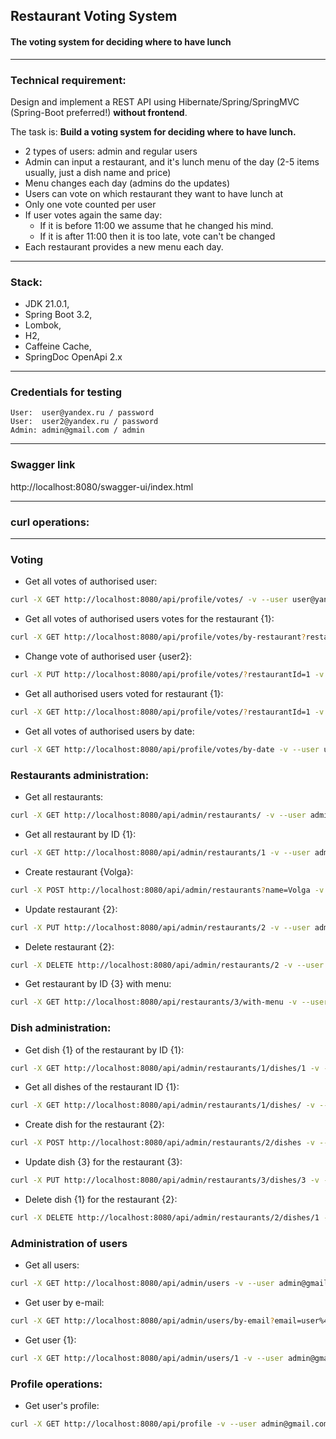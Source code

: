 ## Restaurant Voting System 
#### The voting system for deciding where to have lunch

---------------------

### Technical requirement:

Design and implement a REST API using Hibernate/Spring/SpringMVC (Spring-Boot preferred!) __without frontend__.

The task is: __Build a voting system for deciding where to have lunch.__

- 2 types of users: admin and regular users
- Admin can input a restaurant, and it's lunch menu of the day (2-5 items usually, just a dish name and price)
- Menu changes each day (admins do the updates)
- Users can vote on which restaurant they want to have lunch at
- Only one vote counted per user
- If user votes again the same day:
  - If it is before 11:00 we assume that he changed his mind.
  - If it is after 11:00 then it is too late, vote can't be changed
- Each restaurant provides a new menu each day.
-----------------------------------------------------
### Stack: 
- JDK 21.0.1, 
- Spring Boot 3.2, 
- Lombok, 
- H2, 
- Caffeine Cache, 
- SpringDoc OpenApi 2.x
-----------------------------------------------------
### Credentials for testing
```
User:  user@yandex.ru / password
User:  user2@yandex.ru / password
Admin: admin@gmail.com / admin
```
-----------------------------------------------------

### Swagger link

http://localhost:8080/swagger-ui/index.html

------------------------------------------------------

### curl operations:

------------------------------------------------------

### Voting

- Get all votes of authorised user:
```bash
curl -X GET http://localhost:8080/api/profile/votes/ -v --user user@yandex.ru:password
```

- Get all votes of authorised users votes for the restaurant {1}:
```bash
curl -X GET http://localhost:8080/api/profile/votes/by-restaurant?restaurantId=1 -v --user user@yandex.ru:password
```

- Change vote of authorised user {user2}:
```bash
curl -X PUT http://localhost:8080/api/profile/votes/?restaurantId=1 -v --user user2@yandex.ru:password
```

- Get all authorised users voted for restaurant {1}:
```bash
curl -X GET http://localhost:8080/api/profile/votes/?restaurantId=1 -v --user user@yandex.ru:password
```

- Get all votes of authorised users by date:
```bash
curl -X GET http://localhost:8080/api/profile/votes/by-date -v --user user@yandex.ru:password
```

### Restaurants administration:

- Get all restaurants:
```bash
curl -X GET http://localhost:8080/api/admin/restaurants/ -v --user admin@gmail.com:admin
```

- Get all restaurant by ID {1}:
```bash
curl -X GET http://localhost:8080/api/admin/restaurants/1 -v --user admin@gmail.com:admin
```

- Create restaurant {Volga}:
```bash
curl -X POST http://localhost:8080/api/admin/restaurants?name=Volga -v --user admin@gmail.com:admin
```

- Update restaurant {2}:
```bash
curl -X PUT http://localhost:8080/api/admin/restaurants/2 -v --user admin@gmail.com:admin
```

- Delete restaurant {2}:
```bash
curl -X DELETE http://localhost:8080/api/admin/restaurants/2 -v --user admin@gmail.com:admin
```

- Get restaurant by ID {3} with menu:
```bash
curl -X GET http://localhost:8080/api/restaurants/3/with-menu -v --user admin@gmail.com:admin
```

### Dish administration:

- Get dish {1} of the restaurant by ID {1}:
```bash
curl -X GET http://localhost:8080/api/admin/restaurants/1/dishes/1 -v --user admin@gmail.com:admin
```

- Get all dishes of the restaurant ID {1}:
```bash
curl -X GET http://localhost:8080/api/admin/restaurants/1/dishes/ -v --user admin@gmail.com:admin
```

- Create dish for the restaurant {2}:
```bash
curl -X POST http://localhost:8080/api/admin/restaurants/2/dishes -v --user admin@gmail.com:admin
```

- Update dish {3} for the restaurant {3}:
```bash
curl -X PUT http://localhost:8080/api/admin/restaurants/3/dishes/3 -v --user admin@gmail.com:admin
```

- Delete dish {1} for the restaurant {2}:
```bash
curl -X DELETE http://localhost:8080/api/admin/restaurants/2/dishes/1 -v --user admin@gmail.com:admin
```

### Administration of users

- Get all users:
```bash
curl -X GET http://localhost:8080/api/admin/users -v --user admin@gmail.com:admin
```

- Get user by e-mail:
```bash
curl -X GET http://localhost:8080/api/admin/users/by-email?email=user%40yandex.ru -v --user admin@gmail.com:admin
```

- Get user {1}:
```bash
curl -X GET http://localhost:8080/api/admin/users/1 -v --user admin@gmail.com:admin
```

### Profile operations:

- Get user's profile:
```bash
curl -X GET http://localhost:8080/api/profile -v --user admin@gmail.com:admin
```